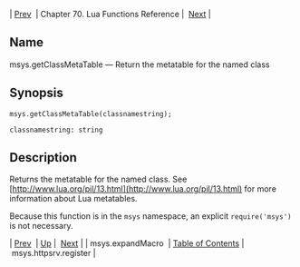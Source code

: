 | [Prev](lua.ref.msys.expandMacro)  | Chapter 70. Lua Functions Reference |  [Next](lua.ref.msys.httpsrv.register) |

<a name="lua.ref.msys.getClassMetaTable"></a>
## Name

msys.getClassMetaTable — Return the metatable for the named class

<a name="idp16128672"></a>
## Synopsis

`msys.getClassMetaTable(classnamestring);`

`classnamestring: string`<a name="idp16131680"></a>
## Description

Returns the metatable for the named class. See [http://www.lua.org/pil/13.html](http://www.lua.org/pil/13.html) for more information about Lua metatables.

Because this function is in the `msys` namespace, an explicit `require('msys')` is not necessary.

| [Prev](lua.ref.msys.expandMacro)  | [Up](lua.function.details) |  [Next](lua.ref.msys.httpsrv.register) |
| msys.expandMacro  | [Table of Contents](index) |  msys.httpsrv.register |

